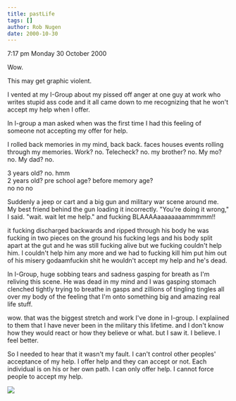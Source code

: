 ```yaml
---
title: pastLife
tags: []
author: Rob Nugen
date: 2000-10-30
---
```


<p class=date>7:17 pm Monday 30 October 2000

<p>Wow.

<p>This may get graphic violent.

<p>I vented at my I-Group about my pissed off anger at one guy at work who
writes stupid ass code and it all came down to me recognizing that he won't
accept my help when I offer.

<p>In I-group a man asked when was the first time I had this feeling of
someone not accepting my offer for help.

<p>I rolled back memories in my mind, back back.  faces houses events
rolling through my memories.  Work?  no.  Telecheck?  no.  my brother?  no.
My mo?  no.  My dad?  no.

<p>3 years old?  no.  hmm
<br>2 years old?  pre school age?  before memory age?
<br>no no no

<p>Suddenly a jeep or cart and a big gun and military war scene around me.
My best friend behind the gun loading it incorrectly.  "You're doing it
wrong," I said.  "wait.  wait let me help." and fucking
BLAAAAaaaaaaaammmmm!!

<p>it fucking discharged backwards and ripped through his body he was
fucking in two pieces on the ground his fucking legs and his body split
apart at the gut and he was still fucking alive but we fucking couldn't help
him. I couldn't help him any more and we had to fucking kill him put him out
of his misery godaamfuckin shit he wouldn't accept my help and he's dead.

<p>In I-Group, huge sobbing tears and sadness gasping for breath as I'm
reliving this scene.  He was dead in my mind and I was gasping stomach
clenched tightly trying to breathe in gasps and zillions of tingling tingles
all over my body of the feeling that I'm onto something big and amazing real
life stuff.

<p>wow.  that was the biggest stretch and work I've done in I-group.  I
explaiined to them that I have never been in the military this lifetime.
and I don't know how they would react or how they believe or what.  but I
saw it.  I believe.  I feel better.

<p>So I needed to hear that it wasn't my fault.  I can't control other
peoples' acceptance of my help.  I offer help and they can accept or not.
Each individual is on his or her own path.  I can only offer help.  I cannot
force people to accept my help.

<p><img src="/images/rob/wL-ROB.gif">

